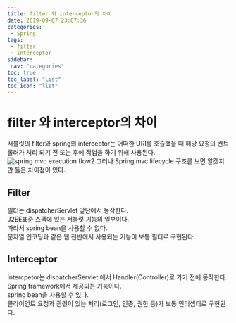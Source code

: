 ```yaml
---
title: filter 와 interceptor의 차이
date: 2019-09-07 23:07:36
categories: 
 - Spring
tags: 
 - filter
 - interceptor
sidebar:
 nav: "categories"
toc: true
toc_label: "List"
toc_icon: "list"
---
```


# filter 와 interceptor의 차이
서블릿의 filter와 spring의 interceptor는 어떠한 URI를 호출했을 때 해당 요청의 컨트롤러가 처리 되기 전 또는 후에 작업을 하기 위해 사용된다. 
![spring mvc execution flow2](https://justforchangesake.files.wordpress.com/2014/05/spring-request-lifecycle.jpg)
그러나 Spring mvc lifecycle 구조를 보면 알겠지만 둘은 차이점이 있다.

## Filter
필터는 dispatcherServlet 앞단에서 동작한다.  
J2EE표준 스펙에 있는 서블릿 기능의 일부이다.  
따라서 spring bean을 사용할 수 없다.  
문자열 인코딩과 같은 웹 전반에서 사용되는 기능이 보통 필터로 구현된다.

## Interceptor
Intercpetor는 dispatcherServlet 에서 Handler(Controller)로 가기 전에 동작한다.  
Spring framework에서 제공되는 기능이다.  
spring bean을 사용할 수 있다.   
클라이언트 요청과 관련이 있는 처리(로그인, 인증, 권한 등)가 보통 인터셉터로 구현된다.